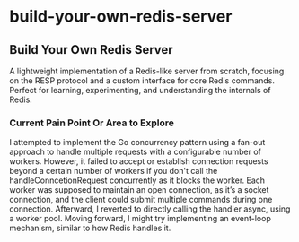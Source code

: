 # build-your-own-redis-server

## Build Your Own Redis Server
A lightweight implementation of a Redis-like server from scratch, focusing on the RESP protocol and a custom interface for core Redis commands. Perfect for learning, experimenting, and understanding the internals of Redis.

### Current Pain Point Or Area to Explore
I attempted to implement the Go concurrency pattern using a fan-out approach to handle multiple requests with a configurable number of workers. However, it failed to accept or establish connection requests beyond a certain number of workers if you don't call the handleConncetionRequest concurrently as it blocks the worker. Each worker was supposed to maintain an open connection, as it’s a socket connection, and the client could submit multiple commands during one connection. Afterward, I reverted to directly calling the handler async, using a worker pool. Moving forward, I might try implementing an event-loop mechanism, similar to how Redis handles it.
